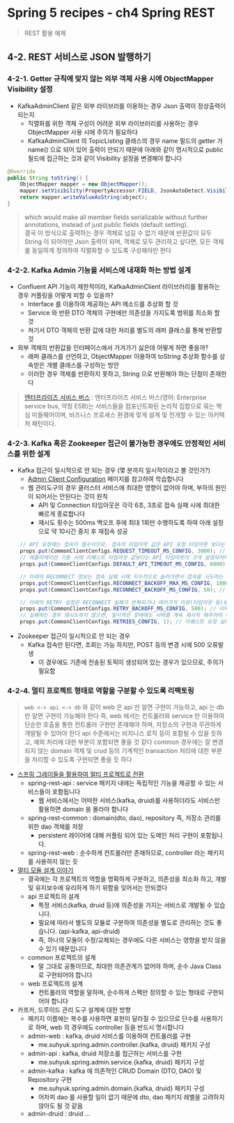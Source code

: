 # Spring 5 recipes - ch4 Spring REST
> REST 활용 예제

## 4-2. REST 서비스로 JSON 발행하기

### 4-2-1. Getter 규칙에 맞지 않는 외부 객체 사용 시에 ObjectMapper Visibility 설정
* KafkaAdminClient 같은 외부 라이브러를 이용하는 경우 Json 출력이 정상출력이 되는지
  - 직렬화를 위한 객체 구성이 어려운 외부 라이브러리를 사용하는 경우 ObjectMapper 사용 시에 주의가 필요하다
  - KafkaAdminClient 의 TopicListing 클래스의 경우 name 필드의 getter 가 name() 으로 되어 있어 출력이 안되기 때문에 아래와 같이 명시적으로 public 필드에 접근하는 것과 같이 Visibility 설정을 변경해야 합니다
```java
@Override
public String toString() {
    ObjectMapper mapper = new ObjectMapper();
    mapper.setVisibility(PropertyAccessor.FIELD, JsonAutoDetect.Visibility.ANY);
    return mapper.writeValueAsString(object);
}
```
> which would make all member fields serializable without further annotations, instead of just public fields (default setting).
> <br>
> 결국 이 방식으로 출력하는 경우 객체로 넘길 수 없기 때문에 반환값이 모두 String 이 되어야만 Json 출력이 되며, 객체로 모두 관리하고 싶다면, 모든 객체를 동일하게 정의하여 직렬화할 수 있도록 구성해야만 한다

### 4-2-2. Kafka Admin 기능을 서비스에 내재화 하는 방법 설계
* Confluent API 기능이 제한적이라, KafkaAdminClient 라이브러리를 활용하는 경우 커플링을 어떻게 피할 수 있을까?
  - Interface 를 이용하여 제공하는 API 메소드를 추상화 할 것
  - Service 와 반환 DTO 객체의 구현에만 의존성을 가지도록 범위를 최소화 할 것
  - 쳐기서 DTO 객체의 반환 값에 대한 처리를 별도의 래퍼 클래스를 통해 반환할 것
* 외부 객체의 반환값을 인터페이스에서 가겨가기 싫은데 어떻게 하면 좋을까?
  - 래퍼 클래스를 선언하고, ObjectMapper 이용하여 toString 추상화 함수를 상속받은 개별 클래스를 구성하는 방안 
  - 이러한 경우 객체를 반환하지 못하고, String 으로 반환해야 하는 단점이 존재한다

> [엔터프라이즈 서비스 버스](https://ko.wikipedia.org/wiki/엔터프라이즈_서비스_버스) : 엔터프라이즈 서비스 버스(영어: Enterprise service bus, 약칭 ESB)는 서비스들을 컴포넌트화된 논리적 집합으로 묶는 핵심 미들웨어이며, 비즈니스 프로세스 환경에 맞게 설계 및 전개할 수 있는 아키텍처 패턴이다.


### 4-2-3. Kafka 혹은 Zookeeper 접근이 불가능한 경우에도 안정적인 서비스를 위한 설계
* Kafka 접근이 일시적으로 안 되는 경우 (몇 분까지 일시적이라고 볼 것인가?)
  - [Admin Client Configuration](https://docs.confluent.io/platform/current/installation/configuration/admin-configs.html) 페이지를 참고하여 학습합니다
  - 웹 관리도구의 경우 클러스터 서비스에 최대한 영향이 없어야 하며, 부하의 원인이 되어서는 안된다는 것이 원칙
    - API 및 Connection 타임아웃은 각각 6초, 3초로 접속 실패 시에 최대한 빠르게 종료합니다
    - 재시도 횟수는 500ms 백오프 후에 최대 1회만 수행하도록 하여 아래 설정으로 약 10시간 중지 후 재접속 성공
```java
    // API 요청에는 접속이 필수이므로, 접속의 타임아웃 값은 API 요청 타임아웃 보다는 작아야 한다 - 3/6초로 축소
    props.put(CommonClientConfigs.REQUEST_TIMEOUT_MS_CONFIG, 3000); // 커넥션 생성 요청 시에 타임아웃 시간 (default: 30 seconds)
    // 애플리케이션 기동 시에 리퀘스트 타임아웃 값보다는 API 타임아웃이 크게 설정되어야 하며, Client API 호출의 타임아웃 값 설정
    props.put(CommonClientConfigs.DEFAULT_API_TIMEOUT_MS_CONFIG, 6000); // API 호출 타임아웃 (default: 60 secs)

    // 아래의 RECONNECT 정보는 접속 실패 시에 지수적으로 늘려가면서 접속을 시도하는 시간을 의미 - 접속유지를 위해서는 설정을 유지할 필요 있음
    props.put(CommonClientConfigs.RECONNECT_BACKOFF_MAX_MS_CONFIG, 1000); // 연속적인 접속 실패시에 Backoff 지수적 상승 최대 시간 (default: 1 second)
    props.put(CommonClientConfigs.RECONNECT_BACKOFF_MS_CONFIG, 50); // Backoff 초기 시간 (default: 50ms -> 100ms ... 1000ms)

    // 아래의 RETRY 설정은 RECONNECT 실패가 반복되거나 여러가지 이유(타임아웃 등)로 접속에 실패한 경우 다시 시도하는 횟수 - 횟수만 1회로 조정
    props.put(CommonClientConfigs.RETRY_BACKOFF_MS_CONFIG, 500); // 리퀘스트 요청 실패 시에 대기 후에 다시 요청하는 시간 (default: 100ms)
    // 실패하는 경우 재시도하지 않으면, 일시적인 장애에도 서버를 계속 재시작 해주어야 하므로, 설정 조정이 필요함
    props.put(CommonClientConfigs.RETRIES_CONFIG, 1); // 리퀘스트 요청 실패 시에 최대 재시도하는 횟수 (default: 0 or 2147483647)
```
* Zookeeper 접근이 일시적으로 안 되는 경우
  - Kafka 접속만 된다면, 조회는 가능 하지만, POST 등의 변경 시에 500 오류발생
    - 이 경우에도 기존에 전송된 토픽이 생성되어 있는 경우가 있으므로, 주의가 필요함

### 4-2-4. 멀티 프로젝트 형태로 역할을 구분할 수 있도록 리팩토링
> `web <-> api <-> db` 와 같이 web 은 api 만 알면 구현이 가능하고, api 는 db 만 알면 구현이 가능해야 한다
> 즉, web 에서는 컨트롤러와 service 만 이용하여 단순한 호출을 통한 컨트롤러 구현만 존재해야 하며, 저장소의 구현과 무관하게 개발될 수 있어야 한다
> api 수준에서는 비지니스 로직 등이 포함될 수 있을 듯하고, 예외 처리에 대한 부분이 포함되면 좋을 것 같다
> common 경우에는 잘 변경되지 않는 domain 객체 및 crud 등의 기계적인 transaction 처리에 대한 부분을 처리할 수 있도록 구현되면 좋을 듯 하다
* [스프링 그레이들을 활용하여 멀티 프로젝트로 전환](https://jojoldu.tistory.com/123)
  - spring-rest-api : service 패키지 내에는 독립적인 기능을 제공할 수 있는 서비스들이 포함됩니다
    - 웹 서비스에서는 어떠한 서비스(kafka, druid)를 사용하더라도 서비스만 활용하면 domain 을 몰라야 합니다
  - spring-rest-common : domain(dto, dao), repository 즉, 저장소 관리를 위한 dao 객체를 저장
    - persistent 레이어에 대해 커플링 되어 있는 도메인 처리 구현이 포함됩니다.
  - spring-rest-web : 순수하게 컨트롤러만 존재하므로, controller 라는 패키지를 사용하지 않는 듯
* [멀티 모듈 설계 이야기](https://techblog.woowahan.com/2637/)
  - 결국에는 각 프로젝트의 역할을 명확하게 구분하고, 의존성을 최소화 하고, 개발 및 유지보수에 유리하게 하기 위함을 잊어서는 안되겠다 
  - api 프로젝트의 설계
    - 특정 서비스(kafka, druid 등)에 의존성을 가지는 서비스로 개발될 수 있습니다.
    - 필요에 따라서 별도의 모듈로 구분하여 의존성을 별도로 관리하는 것도 좋습니다. (api-kafka, api-druid)
    - 즉, 하나의 모듈이 수정/교체되는 경우에도 다른 서비스는 영향을 받지 않을 수 있기 때문입니다
  - common 프로젝트의 설계
    - 말 그대로 공통이므로, 최대한 의존관계가 없어야 하며, 순수 Java Class 로 구현되어야 합니다
  - web 프로젝트의 설계
    - 컨트롤러의 역할을 말하며, 순수하게 스펙만 정의할 수 있는 형태로 구현되어야 합니다
* 카프카, 드루이드 관리 도구 설계에 대한 방향
  - 패키지 이름에는 복수를 사용하면 표현이 달라질 수 있으므로 단수를 사용하기로 하며, web 의 경우에도 controller 등을 반드시 명시합니다
  - admin-web : kafka, druid 서비스를 이용하여 컨트롤러를 구현
    - me.suhyuk.spring.admin.controller.{kafka, druid} 패키지 구성
  - admin-api : kafka, druid 저장소를 접근하는 서비스를 구현
    - me.suhyuk.spring.admin.service.{kafka, druid} 패키지 구성
  - admin-kafka : kafka 에 의존적인 CRUD Domain (DTO, DAO) 및 Repository 구현
    - me.suhyuk.spring.admin.domain.{kafka, druid} 패키지 구성
    - 어차피 dao 를 사용할 일이 없기 때문에 dto, dao 패키지 레벨을 고려하지 않아도 될 것 같음
  - admin-druid : druid ...
